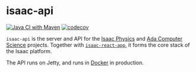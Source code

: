 # isaac-api

[![Java CI with Maven](https://github.com/isaacphysics/isaac-api/actions/workflows/maven.yml/badge.svg)](https://github.com/isaacphysics/isaac-api/actions/workflows/maven.yml)
[![codecov](https://codecov.io/gh/isaacphysics/isaac-api/branch/master/graph/badge.svg)](https://codecov.io/gh/isaacphysics/isaac-api)


`isaac-api` is the server and API for the [Isaac Physics](https://isaacphysics.org/about) and [Ada Computer Science](https://adacomputerscience.org/about) projects. Together with [`isaac-react-app`](https://github.com/isaacphysics/isaac-react-app), it forms the core stack of the Isaac platform.

The API runs on Jetty, and runs in [Docker](https://www.docker.com/) in production.
